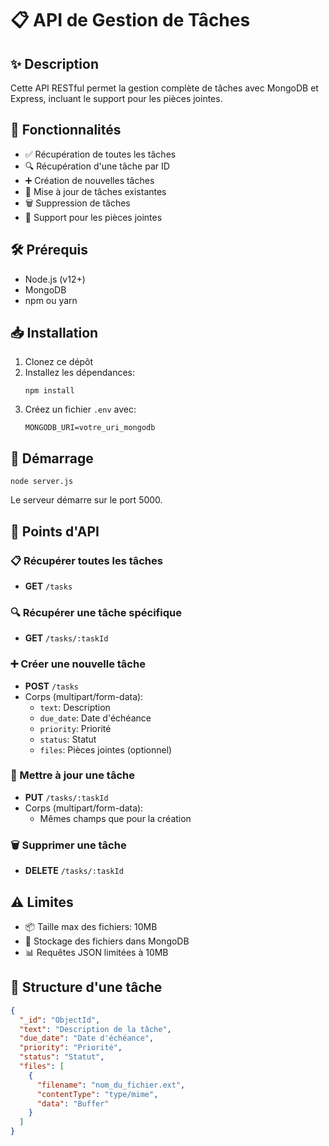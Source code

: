 # 📋 API de Gestion de Tâches

## ✨ Description

Cette API RESTful permet la gestion complète de tâches avec MongoDB et Express, incluant le support pour les pièces jointes.

## 🚀 Fonctionnalités

- ✅ Récupération de toutes les tâches
- 🔍 Récupération d'une tâche par ID
- ➕ Création de nouvelles tâches
- 🔄 Mise à jour de tâches existantes
- 🗑️ Suppression de tâches
- 📎 Support pour les pièces jointes

## 🛠️ Prérequis

- Node.js (v12+)
- MongoDB
- npm ou yarn

## 📥 Installation

1. Clonez ce dépôt
2. Installez les dépendances:
   ```
   npm install
   ```
3. Créez un fichier `.env` avec:
   ```
   MONGODB_URI=votre_uri_mongodb
   ```

## 🏁 Démarrage

```
node server.js
```

Le serveur démarre sur le port 5000.

## 🔌 Points d'API

### 📋 Récupérer toutes les tâches
- **GET** `/tasks`

### 🔍 Récupérer une tâche spécifique
- **GET** `/tasks/:taskId`

### ➕ Créer une nouvelle tâche
- **POST** `/tasks`
- Corps (multipart/form-data):
  - `text`: Description
  - `due_date`: Date d'échéance
  - `priority`: Priorité
  - `status`: Statut
  - `files`: Pièces jointes (optionnel)

### 🔄 Mettre à jour une tâche
- **PUT** `/tasks/:taskId`
- Corps (multipart/form-data):
  - Mêmes champs que pour la création

### 🗑️ Supprimer une tâche
- **DELETE** `/tasks/:taskId`

## ⚠️ Limites

- 📦 Taille max des fichiers: 10MB
- 💾 Stockage des fichiers dans MongoDB
- 📊 Requêtes JSON limitées à 10MB

## 📝 Structure d'une tâche

```json
{
  "_id": "ObjectId",
  "text": "Description de la tâche",
  "due_date": "Date d'échéance",
  "priority": "Priorité",
  "status": "Statut",
  "files": [
    {
      "filename": "nom_du_fichier.ext",
      "contentType": "type/mime",
      "data": "Buffer"
    }
  ]
}
```

